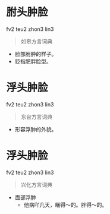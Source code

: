 # 胕头肿脸
fv2 teu2 zhon3 lin3
> 如皋方言词典
- 脸部胕肿的样子。
- 贬指肥胖脸型。

# 浮头肿脸
fv2 teu2 zhon3 lin3
> 东台方言词典
- 形容浮肿的外貌。

# 浮头肿脸
fv2 teu2 zhon3 lin3
> 兴化方言词典
- 面部浮肿
  - 他病吖几天，睏得～的。胖得～的。
